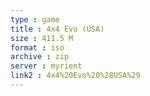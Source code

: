 ```yaml
---
type : game
title : 4x4 Evo (USA)
size : 411.5 M
format : iso
archive : zip
server : myrient
link2 : 4x4%20Evo%20%28USA%29
---
```

